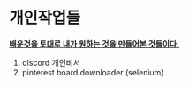 # 개인작업들

<u>__배운것을 토대로 내가 원하는 것을 만들어본 것들이다.__</u>

1. discord 개인비서
1. pinterest board downloader (selenium)
